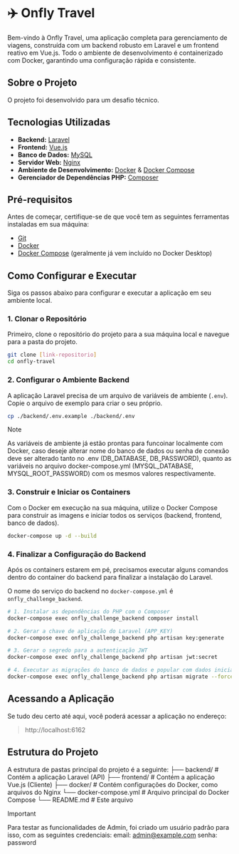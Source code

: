 # ✈️ Onfly Travel

Bem-vindo à Onfly Travel, uma aplicação completa para gerenciamento de viagens, construída com um backend robusto em Laravel e um frontend reativo em Vue.js. Todo o ambiente de desenvolvimento é containerizado com Docker, garantindo uma configuração rápida e consistente.

## Sobre o Projeto

O projeto foi desenvolvido para um desafio técnico.

## Tecnologias Utilizadas

* **Backend:** [Laravel](https://laravel.com/)
* **Frontend:** [Vue.js](https://vuejs.org/)
* **Banco de Dados:** [MySQL](https://www.mysql.com/)
* **Servidor Web:** [Nginx](https://www.nginx.com/)
* **Ambiente de Desenvolvimento:** [Docker](https://www.docker.com/) & [Docker Compose](https://docs.docker.com/compose/)
* **Gerenciador de Dependências PHP:** [Composer](https://getcomposer.org/)

## Pré-requisitos

Antes de começar, certifique-se de que você tem as seguintes ferramentas instaladas em sua máquina:

* [Git](https://git-scm.com/)
* [Docker](https://www.docker.com/products/docker-desktop/)
* [Docker Compose](https://docs.docker.com/compose/install/) (geralmente já vem incluído no Docker Desktop)

## Como Configurar e Executar

Siga os passos abaixo para configurar e executar a aplicação em seu ambiente local.

### 1. Clonar o Repositório

Primeiro, clone o repositório do projeto para a sua máquina local e navegue para a pasta do projeto.

```bash
git clone [link-repositorio]
cd onfly-travel
```

### 2. Configurar o Ambiente Backend

A aplicação Laravel precisa de um arquivo de variáveis de ambiente (`.env`). Copie o arquivo de exemplo para criar o seu próprio.

```bash
cp ./backend/.env.example ./backend/.env
```

> [!NOTE]
> As variáveis de ambiente já estão prontas para funcoinar localmente com Docker, caso deseje alterar nome do banco de dados ou senha de conexão
> deve ser alterado tanto no .env (DB_DATABASE, DB_PASSWORD), quanto as variáveis no arquivo docker-compose.yml (MYSQL_DATABASE, MYSQL_ROOT_PASSWORD) com os mesmos valores respectivamente.

### 3. Construir e Iniciar os Containers

Com o Docker em execução na sua máquina, utilize o Docker Compose para construir as imagens e iniciar todos os serviços (backend, frontend, banco de dados).

```bash
docker-compose up -d --build
```

### 4. Finalizar a Configuração do Backend

Após os containers estarem em pé, precisamos executar alguns comandos dentro do container do backend para finalizar a instalação do Laravel.

O nome do serviço do backend no `docker-compose.yml` é `onfly_challenge_backend`.

```bash
# 1. Instalar as dependências do PHP com o Composer
docker-compose exec onfly_challenge_backend composer install

# 2. Gerar a chave de aplicação do Laravel (APP_KEY)
docker-compose exec onfly_challenge_backend php artisan key:generate

# 3. Gerar o segredo para a autenticação JWT
docker-compose exec onfly_challenge_backend php artisan jwt:secret

# 4. Executar as migrações do banco de dados e popular com dados iniciais (seeders)
docker-compose exec onfly_challenge_backend php artisan migrate --force --seed
```
## Acessando a Aplicação

Se tudo deu certo até aqui, você poderá acessar a aplicação no endereço:
> http://localhost:6162

## Estrutura do Projeto

A estrutura de pastas principal do projeto é a seguinte:
├── backend/      # Contém a aplicação Laravel (API)
├── frontend/     # Contém a aplicação Vue.js (Cliente)
├── docker/       # Contém configurações do Docker, como arquivos do Nginx
└── docker-compose.yml  # Arquivo principal do Docker Compose
└── README.md     # Este arquivo

> [!IMPORTANT]
> Para testar as funcionalidades de Admin, foi criado um usuário padrão para isso, com as seguintes credenciais:
> email: admin@example.com
> senha: password
